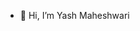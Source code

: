 - 👋 Hi, I’m Yash Maheshwari

<!---
yash2208-get/yash2208-get is a ✨ special ✨ repository because its `README.md` (this file) appears on your GitHub profile.
You can click the Preview link to take a look at your changes.
--->
